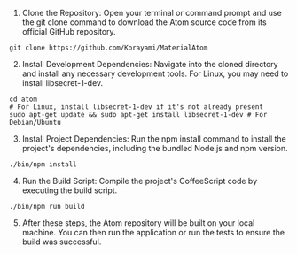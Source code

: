 1. Clone the Repository: Open your terminal or command prompt and use the git clone command to download the Atom source code from its official GitHub repository.
```
git clone https://github.com/Korayami/MaterialAtom
```
2. Install Development Dependencies: Navigate into the cloned directory and install any necessary development tools. For Linux, you may need to install libsecret-1-dev. 

```
cd atom
# For Linux, install libsecret-1-dev if it's not already present
sudo apt-get update && sudo apt-get install libsecret-1-dev # For Debian/Ubuntu
```

3. Install Project Dependencies: Run the npm install command to install the project's dependencies, including the bundled Node.js and npm version. 

```
./bin/npm install
```

4. Run the Build Script: Compile the project's CoffeeScript code by executing the build script. 

```
./bin/npm run build
```

5. After these steps, the Atom repository will be built on your local machine. You can then run the application or run the tests to ensure the build was successful. 